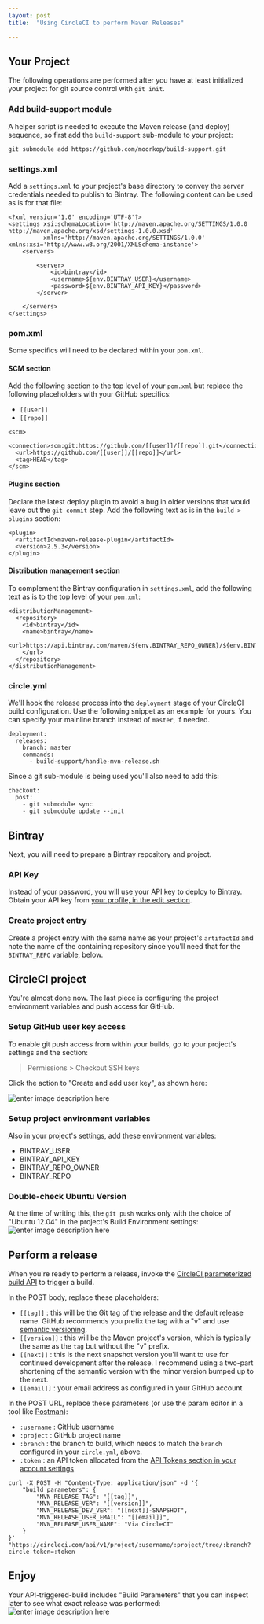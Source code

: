 ```yaml
---
layout: post
title:  "Using CircleCI to perform Maven Releases"

---
```



## Your Project
The following operations are performed after you have at least initialized your project for git source control with `git init`.

### Add build-support module
A helper script is needed to execute the Maven release (and deploy) sequence, so first add the `build-support` sub-module to your project:

	git submodule add https://github.com/moorkop/build-support.git


### settings.xml
Add a `settings.xml` to your project's base directory to convey the server credentials needed to publish to Bintray. The following content can be used as is for that file:

```
<?xml version='1.0' encoding='UTF-8'?>
<settings xsi:schemaLocation='http://maven.apache.org/SETTINGS/1.0.0 http://maven.apache.org/xsd/settings-1.0.0.xsd'
          xmlns='http://maven.apache.org/SETTINGS/1.0.0' xmlns:xsi='http://www.w3.org/2001/XMLSchema-instance'>
    <servers>

        <server>
            <id>bintray</id>
            <username>${env.BINTRAY_USER}</username>
            <password>${env.BINTRAY_API_KEY}</password>
        </server>

    </servers>
</settings>
```

### pom.xml
Some specifics will need to be declared within your `pom.xml`.

#### SCM section
Add the following section to the top level of your `pom.xml` but replace the following placeholders with your GitHub specifics:

* `[[user]]`
* `[[repo]]`

```
<scm>
  <connection>scm:git:https://github.com/[[user]]/[[repo]].git</connection>
  <url>https://github.com/[[user]]/[[repo]]</url>
  <tag>HEAD</tag>
</scm>
```

#### Plugins section
Declare the latest deploy plugin to avoid a bug in older versions that would leave out the `git commit` step. Add the following text as is in the `build > plugins` section:

```
<plugin>
  <artifactId>maven-release-plugin</artifactId>
  <version>2.5.3</version>
</plugin>
```

#### Distribution management section
To complement the Bintray configuration in `settings.xml`, add the following text as is to the top level of your `pom.xml`:

```
<distributionManagement>
  <repository>
    <id>bintray</id>
    <name>bintray</name>
    <url>https://api.bintray.com/maven/${env.BINTRAY_REPO_OWNER}/${env.BINTRAY_REPO}/${project.artifactId}/;publish=1
    </url>
  </repository>
</distributionManagement>
```

### circle.yml
We'll hook the release process into the `deployment` stage of your CircleCI build configuration. Use the following snippet as an example for yours. You can specify your mainline branch instead of `master`, if needed.

```
deployment:
  releases:
    branch: master
    commands:
      - build-support/handle-mvn-release.sh
```

Since a git sub-module is being used you'll also need to add this:

```
checkout:
  post:
    - git submodule sync
    - git submodule update --init
```

## Bintray
Next, you will need to prepare a Bintray repository and project.

### API Key
Instead of your password, you will use your API key to deploy to Bintray. Obtain your API key from [your profile, in the edit section](https://bintray.com/profile/edit).

### Create project entry
Create a project entry with the same name as your project's `artifactId` and note the name of the containing repository since you'll need that for the `BINTRAY_REPO` variable, below.

## CircleCI project
You're almost done now. The last piece is configuring the project environment variables and push access for GitHub.

### Setup GitHub user key access

To enable git push access from within your builds, go to your project's settings and the section:

> Permissions > Checkout SSH keys

Click the action to "Create and add user key", as shown here:

![enter image description here](https://i.imgur.com/AK1BFHV.png)

### Setup project environment variables
Also in your project's settings, add these environment variables:

* BINTRAY_USER
* BINTRAY_API_KEY
* BINTRAY_REPO_OWNER
* BINTRAY_REPO

### Double-check Ubuntu Version

At the time of writing this, the `git push` works only with the choice of "Ubuntu 12.04" in the project's Build Environment settings:
![enter image description here](https://i.imgur.com/3dEJlUb.png)

## Perform a release
When you're ready to perform a release, invoke the [CircleCI parameterized build API](https://circleci.com/docs/parameterized-builds/) to trigger a build. 

In the POST body, replace these placeholders:

* `[[tag]]` : this will be the Git tag of the release and the default release name. GitHub recommends you prefix the tag with a "v" and use [semantic versioning](http://semver.org/).
* `[[version]]` : this will be the Maven project's version, which is typically the same as the `tag` but without the "v" prefix.
* `[[next]]` : this is the next snapshot version you'll want to use for continued development after the release. I recommend using a two-part shortening of the semantic version with the minor version bumped up to the next.
* `[[email]]` : your email address as configured in your GitHub account

In the POST URL, replace these parameters (or use the param editor in a tool like [Postman](https://www.getpostman.com/)):

* `:username` : GitHub username
* `:project` : GitHub project name
* `:branch` : the branch to build, which needs to match the `branch` configured in your `circle.yml`, above.
* `:token` : an API token allocated from the [API Tokens section in your account settings](https://circleci.com/account/api)

```
curl -X POST -H "Content-Type: application/json" -d '{
    "build_parameters": {
        "MVN_RELEASE_TAG": "[[tag]]",
        "MVN_RELEASE_VER": "[[version]]",
        "MVN_RELEASE_DEV_VER": "[[next]]-SNAPSHOT",
        "MVN_RELEASE_USER_EMAIL": "[[email]]",
        "MVN_RELEASE_USER_NAME": "Via CircleCI"
    }
}' "https://circleci.com/api/v1/project/:username/:project/tree/:branch?circle-token=:token
```

## Enjoy

Your API-triggered-build includes "Build Parameters" that you can inspect later to see what exact release was performed:
![enter image description here](https://i.imgur.com/UNlEuxm.png)

